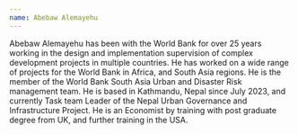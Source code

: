 ```yaml
---
name: Abebaw Alemayehu 
---
```


Abebaw Alemayehu has been with the World Bank for over 25 years working in the design and implementation supervision of complex development projects in multiple countries. He has worked on a wide range of projects for the World Bank in Africa, and South Asia regions. He is the member of the World Bank South Asia Urban and Disaster Risk management team. He is based in Kathmandu, Nepal since July 2023, and currently Task team Leader of the Nepal Urban Governance and Infrastructure Project. He is an Economist by training with post graduate degree from UK, and further training in the USA.